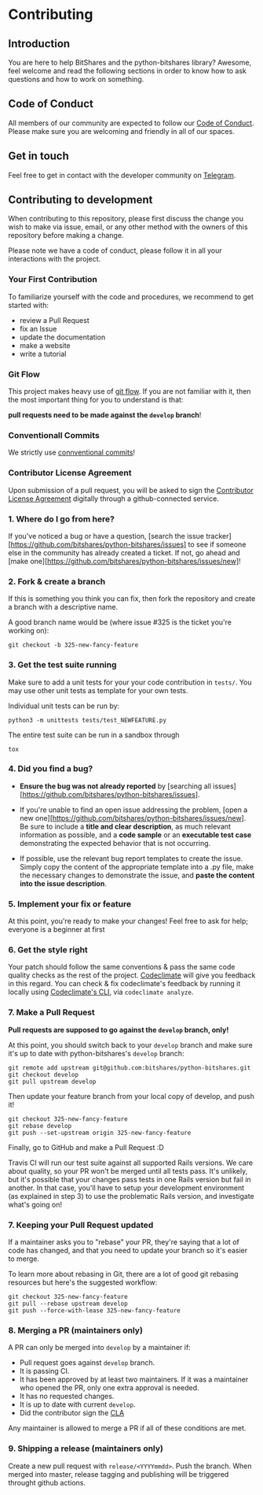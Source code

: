 # Contributing

## Introduction

You are here to help BitShares and the python-bitshares library?
Awesome, feel welcome and read the following sections in order to know
how to ask questions and how to work on something.

## Code of Conduct

All members of our community are expected to follow our [Code of
Conduct](CODE_OF_CONDUCT.md). Please make sure you are welcoming and
friendly in all of our spaces.

## Get in touch

Feel free to get in contact with the developer community on
[Telegram](https://t.me/pybitshares).

## Contributing to development

When contributing to this repository, please first discuss the change
you wish to make via issue, email, or any other method with the owners
of this repository before making a change.

Please note we have a code of conduct, please follow it in all your
interactions with the project.

### Your First Contribution

To familiarize yourself with the code and procedures, we recommend to
get started with:

* review a Pull Request
* fix an Issue
* update the documentation
* make a website
* write a tutorial

### Git Flow

This project makes heavy use of [git
flow](http://nvie.com/posts/a-successful-git-branching-model/). If you
are not familiar with it, then the most important thing for you to
understand is that:

**pull requests need to be made against the `develop` branch**!

### Conventionall Commits

We strictly use [connventional commits](https://www.conventionalcommits.org/en/v1.0.0/#summary)!

### Contributor License Agreement

Upon submission of a pull request, you will be asked to sign the
[Contributor License Agreement](CLA.md) digitally through a
github-connected service.

### 1. Where do I go from here?

If you've noticed a bug or have a question, [search the issue
tracker][https://github.com/bitshares/python-bitshares/issues] to see if
someone else in the community has already created a ticket. If not, go
ahead and [make one][https://github.com/bitshares/python-bitshares/issues/new]!

### 2. Fork & create a branch

If this is something you think you can fix, then fork the repository and
create a branch with a descriptive name.

A good branch name would be (where issue #325 is the ticket you're working on):

    git checkout -b 325-new-fancy-feature

### 3. Get the test suite running

Make sure to add a unit tests for your your code contribution in
`tests/`. You may use other unit tests as template for your own tests.

Individual unit tests can be run by:

    python3 -m unittests tests/test_NEWFEATURE.py

The entire test suite can be run in a sandbox through

    tox

### 4. Did you find a bug?

* **Ensure the bug was not already reported** by [searching all issues][https://github.com/bitshares/python-bitshares/issues].

* If you're unable to find an open issue addressing the problem,
  [open a new one][https://github.com/bitshares/python-bitshares/issues/new]. Be sure
  to include a **title and clear description**, as much relevant
  information as possible, and a **code sample** or an **executable test
  case** demonstrating the expected behavior that is not occurring.

* If possible, use the relevant bug report templates to create the issue.
  Simply copy the content of the appropriate template into a .py file, make the
  necessary changes to demonstrate the issue, and **paste the content into the
  issue description**.

### 5. Implement your fix or feature

At this point, you're ready to make your changes! Feel free to ask for help;
everyone is a beginner at first

### 6. Get the style right

Your patch should follow the same conventions & pass the same code
quality checks as the rest of the project.
[Codeclimate](https://codeclimate.com/github/bitshares/python-bitshares)
will give you feedback in this regard. You can check & fix codeclimate's
feedback by running it locally using [Codeclimate's CLI](https://codeclimate.com/github/bitshares/python-bitshares), via
`codeclimate analyze`.

### 7. Make a Pull Request

**Pull requests are supposed to go against the `develop` branch, only!**

At this point, you should switch back to your `develop` branch and make
sure it's up to date with python-bitshares's `develop` branch:

    git remote add upstream git@github.com:bitshares/python-bitshares.git
    git checkout develop
    git pull upstream develop

Then update your feature branch from your local copy of develop, and push it!

    git checkout 325-new-fancy-feature
    git rebase develop
    git push --set-upstream origin 325-new-fancy-feature

Finally, go to GitHub and make a Pull Request :D

Travis CI will run our test suite against all supported Rails versions. We care
about quality, so your PR won't be merged until all tests pass. It's unlikely,
but it's possible that your changes pass tests in one Rails version but fail in
another. In that case, you'll have to setup your development environment (as
explained in step 3) to use the problematic Rails version, and investigate
what's going on!

### 7. Keeping your Pull Request updated

If a maintainer asks you to "rebase" your PR, they're saying that a lot of code
has changed, and that you need to update your branch so it's easier to merge.

To learn more about rebasing in Git, there are a lot of good git
rebasing resources but here's the suggested workflow:

    git checkout 325-new-fancy-feature
    git pull --rebase upstream develop
    git push --force-with-lease 325-new-fancy-feature

### 8. Merging a PR (maintainers only)

A PR can only be merged into `develop` by a maintainer if:

* Pull request goes against `develop` branch.
* It is passing CI.
* It has been approved by at least two maintainers. If it was a maintainer who opened the PR, only one extra approval is needed.
* It has no requested changes.
* It is up to date with current `develop`.
* Did the contributor sign the [CLA](CLA.md)

Any maintainer is allowed to merge a PR if all of these conditions are met.

### 9. Shipping a release (maintainers only)

Create a new pull request with `release/<YYYYmmdd>`. Push the branch.
When merged into master, release tagging and publishing will be triggered
throught github actions.
